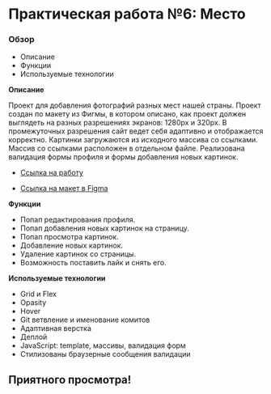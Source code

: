 # Практическая работа №6: Место

### Обзор
* Описание
* Функции
* Используемые технологии

**Описание**

Проект для добавления фотографий разных мест нашей страны.
Проект создан по макету из Фигмы, в котором описано, как проект должен выглядеть на разных разрешениях экранов:
1280px и 320px.
В промежуточных разрешения сайт ведет себя адаптивно и отображается корректно.
Картинки загружаются из исходного массива со ссылками.
Массив со ссылками расположен в отдельном файле.
Реализована валидация формы профиля и формы добавления новых картинок.

* [Ссылка на работу](https://alexandr-mokhov.github.io/mesto/)

* [Ссылка на макет в Figma](https://www.figma.com/file/2cn9N9jSkmxD84oJik7xL7/JavaScript.-Sprint-4?node-id=0%3A1)

**Функции**
* Попап редактирования профиля.
* Попап добавления новых картинок на страницу.
* Попап просмотра картинок.
* Добавление новых картинок.
* Удаление картинок со страницы.
* Возможность поставить лайк и снять его.

**Используемые технологии**

* Grid и Flex
* Opasity
* Hover
* Git ветвление и именование комитов
* Адаптивная верстка
* Деплой
* JavaScript: template, массивы, валидация форм
* Стилизованы браузерные сообщения валидации

## Приятного просмотра!

